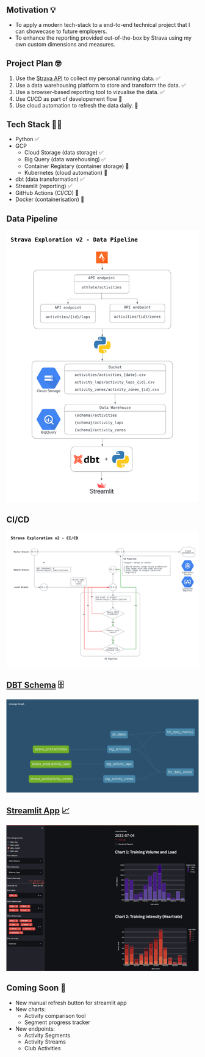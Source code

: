 ## Motivation 💡

- To apply a modern tech-stack to a end-to-end technical project that I can showecase to future employers.
- To enhance the reporting provided out-of-the-box by Strava using my own custom dimensions and measures.

## Project Plan 🤓

1. Use the [Strava API](https://developers.strava.com/docs/reference/) to collect my personal running data. ✅
2. Use a data warehousing platform to store and transform the data. ✅
3. Use a browser-based reporting tool to vizualise the data. ✅
4. Use CI/CD as part of developement flow 🚧
5. Use cloud automation to refresh the data daily. 🚧 

## Tech Stack 👨‍💻

- Python ✅
- GCP
  -  Cloud Storage (data storage) ✅
  -  Big Query (data warehousing) ✅
  -  Container Registary (container storage) 🚧 
  -  Kubernetes (cloud automation) 🚧 
- dbt (data transformation) ✅
- Streamlit (reporting) ✅
- GitHub Actions (CI/CD) 🚧 
- Docker (containerisation) 🚧 

## Data Pipeline 

![](assets/Strava%20Exploration%20v2%20-%20Data%20Pipeline.png)

## CI/CD 

![](assets/Strava%20Exploration%20-%20CI_CD.png)

## [DBT Schema](https://github.com/jackbustertann/dbt_bq_strava_exploration_v2) 🗄️

![](assets/strava_exploration_dbt_schema.png)

## [Streamlit App](https://github.com/jackbustertann/strava_exploration_streamlit_app) 📈

![](assets/strava_exploration_streamlit_app.png)

## Coming Soon 🚀

- New manual refresh button for streamlit app
- New charts:
  * Activity comparison tool
  * Segment progress tracker
- New endpoints:
  * Activity Segments
  * Activity Streams
  * Club Activities

